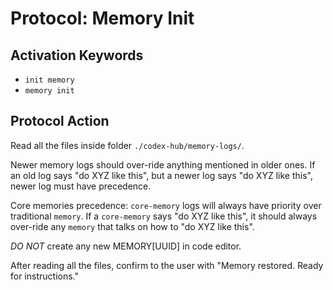 # Protocol: Memory Init

## Activation Keywords
- `init memory`
- `memory init`

## Protocol Action
Read all the files inside folder `./codex-hub/memory-logs/`.

Newer memory logs should over-ride anything mentioned in older ones. If an old log says "do XYZ like this", but a newer log says "do XYZ like this", newer log must have precedence.

Core memories precedence: `core-memory` logs will always have priority over traditional `memory`. If a `core-memory` says "do XYZ like this", it should always over-ride any `memory` that talks on how to "do XYZ like this".

*DO NOT* create any new MEMORY[UUID] in code editor.

After reading all the files, confirm to the user with "Memory restored. Ready for instructions."
